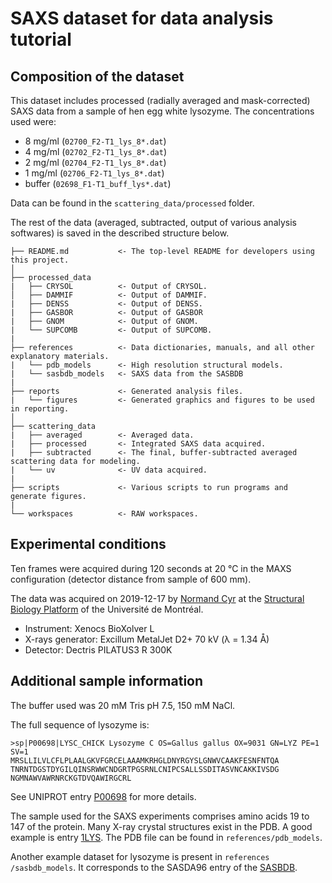 # SAXS dataset for data analysis tutorial


## Composition of the dataset

This dataset includes processed (radially averaged and mask-corrected) SAXS data from a sample of hen egg white lysozyme. The concentrations used were:

- 8 mg/ml (`02700_F2-T1_lys_8*.dat`)
- 4 mg/ml (`02702_F2-T1_lys_8*.dat`)
- 2 mg/ml (`02704_F2-T1_lys_8*.dat`)
- 1 mg/ml (`02706_F2-T1_lys_8*.dat`)
- buffer (`02698_F1-T1_buff_lys*.dat`)

Data can be found in the `scattering_data/processed` folder.

The rest of the data (averaged, subtracted, output of various analysis softwares) is saved in the described structure below.

```raw
├── README.md           <- The top-level README for developers using this project.
│
├── processed_data
|   ├── CRYSOL          <- Output of CRYSOL.
│   ├── DAMMIF          <- Output of DAMMIF.
|   ├── DENSS           <- Output of DENSS.
|   ├── GASBOR          <- Output of GASBOR
|   ├── GNOM            <- Output of GNOM.
|   └── SUPCOMB         <- Output of SUPCOMB.
|
├── references          <- Data dictionaries, manuals, and all other explanatory materials.
|   └── pdb_models      <- High resolution structural models.
|   └── sasbdb_models   <- SAXS data from the SASBDB
|
├── reports             <- Generated analysis files.
|   └── figures         <- Generated graphics and figures to be used in reporting.
│
├── scattering_data
|   ├── averaged        <- Averaged data.
|   ├── processed       <- Integrated SAXS data acquired.
|   ├── subtracted      <- The final, buffer-subtracted averaged scattering data for modeling.
|   └── uv              <- UV data acquired.
|
├── scripts             <- Various scripts to run programs and generate figures.
|
└── workspaces          <- RAW workspaces.
```


## Experimental conditions

Ten frames were acquired during 120 seconds at 20 °C in the MAXS configuration (detector distance from sample of 600 mm).

The data was acquired on 2019-12-17 by [Normand Cyr](https://www.github.com/normcyr) at the [Structural Biology Platform](https://biochimie.umontreal.ca/plateformes-scientifiques-bmm/biologie-structurale/) of the Université de Montréal.

- Instrument: Xenocs BioXolver L
- X-rays generator: Excillum MetalJet D2+ 70 kV (λ = 1.34 Å)
- Detector: Dectris PILATUS3 R 300K


## Additional sample information

The buffer used was 20 mM Tris pH 7.5, 150 mM NaCl.

The full sequence of lysozyme is:

```
>sp|P00698|LYSC_CHICK Lysozyme C OS=Gallus gallus OX=9031 GN=LYZ PE=1 SV=1
MRSLLILVLCFLPLAALGKVFGRCELAAAMKRHGLDNYRGYSLGNWVCAAKFESNFNTQA
TNRNTDGSTDYGILQINSRWWCNDGRTPGSRNLCNIPCSALLSSDITASVNCAKKIVSDG
NGMNAWVAWRNRCKGTDVQAWIRGCRL
```

See UNIPROT entry [P00698](https://www.uniprot.org/uniprot/P00698) for more details.

The sample used for the SAXS experiments comprises amino acids 19 to 147 of the protein. Many X-ray crystal structures exist in the PDB. A good example is entry [1LYS](https://www.rcsb.org/structure/1LYS). The PDB file can be found in `references/pdb_models`.

Another example dataset for lysozyme is present in `references /sasbdb_models`. It corresponds to the SASDA96 entry of the [SASBDB](https://www.sasbdb.org).
